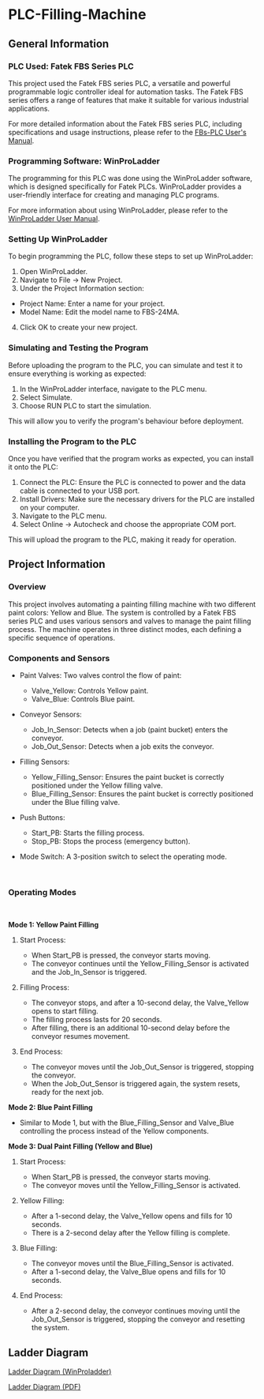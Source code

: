 # PLC-Filling-Machine


## General Information

### PLC Used: Fatek FBS Series PLC

This project used the Fatek FBS series PLC, a versatile and powerful programmable logic controller ideal for automation tasks. The Fatek FBS series offers a range of features that make it suitable for various industrial applications.

For more detailed information about the Fatek FBS series PLC, including specifications and usage instructions, please refer to the [FBs-PLC User's Manual](https://www.fatek.com/en/download.php?act=list&cid=58).

### Programming Software: WinProLadder

The programming for this PLC was done using the WinProLadder software, which is designed specifically for Fatek PLCs. WinProLadder provides a user-friendly interface for creating and managing PLC programs.

For more information about using WinProLadder, please refer to the [WinProLadder User Manual](https://www.fatek.com/en/download.php?act=list&cid=141).

### Setting Up WinProLadder

To begin programming the PLC, follow these steps to set up WinProLadder:

1. Open WinProLadder.
2. Navigate to File → New Project.
3. Under the Project Information section:
  - Project Name: Enter a name for your project.
  - Model Name: Edit the model name to FBS-24MA.
4. Click OK to create your new project.

### Simulating and Testing the Program

Before uploading the program to the PLC, you can simulate and test it to ensure everything is working as expected:

1. In the WinProLadder interface, navigate to the PLC menu.
2. Select Simulate.
3. Choose RUN PLC to start the simulation.
   
This will allow you to verify the program's behaviour before deployment.

### Installing the Program to the PLC

Once you have verified that the program works as expected, you can install it onto the PLC:

1. Connect the PLC: Ensure the PLC is connected to power and the data cable is connected to your USB port.
2. Install Drivers: Make sure the necessary drivers for the PLC are installed on your computer.
3. Navigate to the PLC menu.
4. Select Online → Autocheck and choose the appropriate COM port.
   
This will upload the program to the PLC, making it ready for operation.



## Project Information

### Overview

This project involves automating a painting filling machine with two different paint colors: Yellow and Blue. The system is controlled by a Fatek FBS series PLC and uses various sensors and valves to manage the paint filling process. The machine operates in three distinct modes, each defining a specific sequence of operations.

### Components and Sensors

- Paint Valves: Two valves control the flow of paint:
    - Valve_Yellow: Controls Yellow paint.
    - Valve_Blue: Controls Blue paint.
      
- Conveyor Sensors:
    - Job_In_Sensor: Detects when a job (paint bucket) enters the conveyor.
    - Job_Out_Sensor: Detects when a job exits the conveyor.
      
- Filling Sensors:
    - Yellow_Filling_Sensor: Ensures the paint bucket is correctly positioned under the Yellow         filling valve.
    - Blue_Filling_Sensor: Ensures the paint bucket is correctly positioned under the Blue              filling valve.
      
- Push Buttons:
    - Start_PB: Starts the filling process.
    - Stop_PB: Stops the process (emergency button).
      
- Mode Switch: A 3-position switch to select the operating mode.

</br>

### Operating Modes
</br>

**Mode 1: Yellow Paint Filling**

1. Start Process:
    - When Start_PB is pressed, the conveyor starts moving.
    - The conveyor continues until the Yellow_Filling_Sensor is activated and the                    Job_In_Sensor is triggered.

2. Filling Process:
    - The conveyor stops, and after a 10-second delay, the Valve_Yellow opens to start filling.
    - The filling process lasts for 20 seconds.
    - After filling, there is an additional 10-second delay before the conveyor resumes              movement.
      
3. End Process:
    - The conveyor moves until the Job_Out_Sensor is triggered, stopping the conveyor.
    - When the Job_Out_Sensor is triggered again, the system resets, ready for the next job.

**Mode 2: Blue Paint Filling**
</br>

- Similar to Mode 1, but with the Blue_Filling_Sensor and Valve_Blue controlling the process instead of the Yellow components.
  
**Mode 3: Dual Paint Filling (Yellow and Blue)**
</br>

1. Start Process:
    - When Start_PB is pressed, the conveyor starts moving.
    - The conveyor moves until the Yellow_Filling_Sensor is activated.

2. Yellow Filling:
    - After a 1-second delay, the Valve_Yellow opens and fills for 10 seconds.
    - There is a 2-second delay after the Yellow filling is complete.

3. Blue Filling:
    - The conveyor moves until the Blue_Filling_Sensor is activated.
    - After a 1-second delay, the Valve_Blue opens and fills for 10 seconds.
      
4. End Process:

    - After a 2-second delay, the conveyor continues moving until the Job_Out_Sensor is              triggered, stopping the conveyor and resetting the system.

## Ladder Diagram

[Ladder Diagram (WinProladder)](Ladder_Diagrams/All_Modes.pdw)
</br>

[Ladder Diagram (PDF)](Screenshot/ladder-diagram.pdf)


